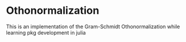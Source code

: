 # Othonormalization
This is an implementation of the Gram-Schmidt Othonormalization while learning pkg development in julia
